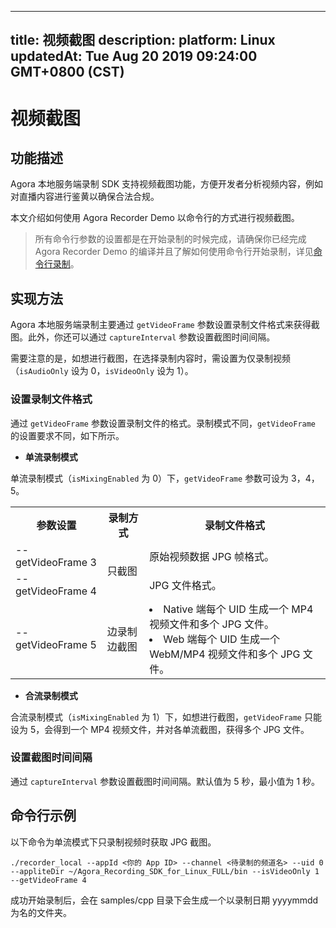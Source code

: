
---
title: 视频截图
description: 
platform: Linux
updatedAt: Tue Aug 20 2019 09:24:00 GMT+0800 (CST)
---
# 视频截图
## 功能描述

Agora 本地服务端录制 SDK 支持视频截图功能，方便开发者分析视频内容，例如对直播内容进行鉴黄以确保合法合规。

本文介绍如何使用 Agora Recorder Demo 以命令行的方式进行视频截图。

> 所有命令行参数的设置都是在开始录制的时候完成，请确保你已经完成 Agora Recorder Demo 的编译并且了解如何使用命令行开始录制，详见[命令行录制](../../cn/Recording/recording_cmd_cpp.md)。

## 实现方法

Agora 本地服务端录制主要通过 `getVideoFrame` 参数设置录制文件格式来获得截图。此外，你还可以通过 `captureInterval` 参数设置截图时间间隔。

需要注意的是，如想进行截图，在选择录制内容时，需设置为仅录制视频（`isAudioOnly` 设为 0，`isVideoOnly` 设为 1）。

### 设置录制文件格式

通过 `getVideoFrame` 参数设置录制文件的格式。录制模式不同，`getVideoFrame` 的设置要求不同，如下所示。

- **单流录制模式**

单流录制模式（`isMixingEnabled` 为 0）下，`getVideoFrame` 参数可设为 3，4，5。

<table>
  <tr>
    <th>参数设置</th>
    <th>录制方式</th>
    <th>录制文件格式</th>
  </tr>
  <tr>
    <td>--getVideoFrame 3</td>
    <td rowspan="2">只截图</td>
    <td>原始视频数据 JPG 帧格式。</td>
  </tr>
  <tr>
    <td>--getVideoFrame 4</td>
    <td>JPG 文件格式。</td>
  </tr>
  <tr>
    <td>--getVideoFrame 5</td>
    <td>边录制边截图</td>
    <td><li>Native 端每个 UID 生成一个 MP4 视频文件和多个 JPG 文件。<br><li>Web 端每个 UID 生成一个 WebM/MP4 视频文件和多个 JPG 文件。</td>
  </tr>
</table>

- **合流录制模式**

合流录制模式（`isMixingEnabled` 为 1）下，如想进行截图，`getVideoFrame` 只能设为 5，会得到一个 MP4 视频文件，并对各单流截图，获得多个 JPG 文件。

### 设置截图时间间隔

通过 `captureInterval` 参数设置截图时间间隔。默认值为 5 秒，最小值为 1 秒。

## 命令行示例

以下命令为单流模式下只录制视频时获取 JPG 截图。

```
./recorder_local --appId <你的 App ID> --channel <待录制的频道名> --uid 0 --appliteDir ~/Agora_Recording_SDK_for_Linux_FULL/bin --isVideoOnly 1 --getVideoFrame 4
```

成功开始录制后，会在 samples/cpp 目录下会生成一个以录制日期 yyyymmdd 为名的文件夹。
